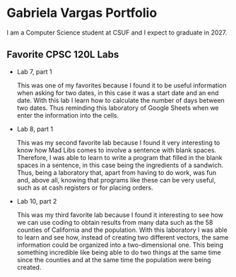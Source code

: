 # Gabriela Vargas Portfolio

I am a Computer Science student at CSUF and I expect to graduate in 2027.

## Favorite CPSC 120L Labs

* Lab 7, part 1

  This was one of my favorites because I found it to be useful information when asking for two dates, in this case it was a start date and an end date. With this lab I learn how to calculate the number of days between two dates. Thus reminding this laboratory of Google Sheets when we enter the information into the cells.

* Lab 8, part 1 

  This was my second favorite lab because I found it very interesting to know how Mad Libs comes to involve a sentence with blank spaces. Therefore, I was able to learn to write a program that filled in the blank spaces in a sentence, in this case being the ingredients of a sandwich. Thus, being a laboratory that, apart from having to do work, was fun and, above all, knowing that programs like these can be very useful, such as at cash registers or for placing orders.

* Lab 10, part 2 

  This was my third favorite lab because I found it interesting to see how we can use coding to obtain results from many data such as the 58 counties of California and the population. With this laboratory I was able to learn and see how, instead of creating two different vectors, the same information could be organized into a two-dimensional one. This being something incredible like being able to do two things at the same time since the counties and at the same time the population were being created. 
